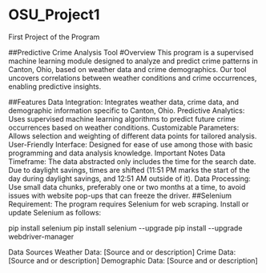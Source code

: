 # OSU_Project1
First Project of the Program

##Predictive Crime Analysis Tool
#Overview
This program is a supervised machine learning module designed to analyze and predict crime patterns 
in Canton, Ohio, based on weather data and crime demographics. Our tool uncovers correlations between 
weather conditions and crime occurrences, enabling predictive insights.

##Features
Data Integration: Integrates weather data, crime data, and demographic information specific to Canton, Ohio.
Predictive Analytics: Uses supervised machine learning algorithms to predict future crime occurrences based on weather conditions.
Customizable Parameters: Allows selection and weighting of different data points for tailored analysis.
User-Friendly Interface: Designed for ease of use among those with basic programming and data analysis knowledge.
Important Notes
Data Timeframe: The data abstracted only includes the time for the search date. Due to daylight savings, 
times are shifted (11:51 PM marks the start of the day during daylight savings, and 12:51 AM outside of it).
Data Processing: Use small data chunks, preferably one or two months at a time, to avoid issues 
with website pop-ups that can freeze the driver.
##Selenium Requirement: The program requires Selenium for web scraping. Install or update Selenium as follows:

pip install selenium
pip install selenium --upgrade
pip install --upgrade webdriver-manager

Data Sources
Weather Data: [Source and or description]
Crime Data: [Source and or description]
Demographic Data: [Source and or description]
